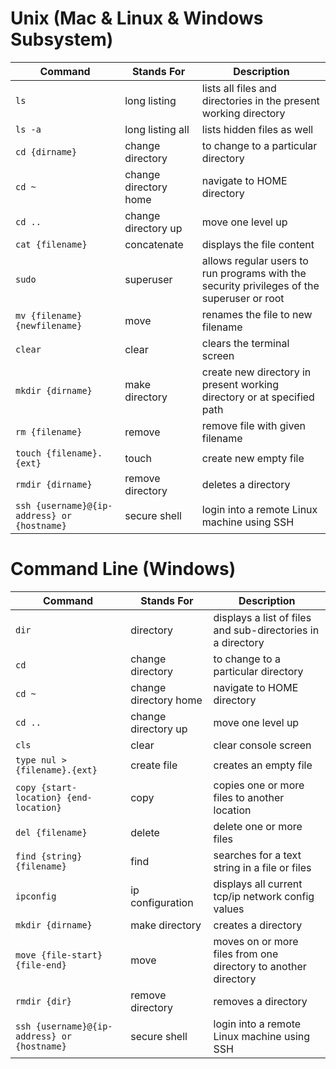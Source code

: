 # Unix (Mac & Linux & Windows Subsystem)
| Command      | Stands For |  Description |
| ----------- | ----------- | -------------|
| `ls`      | long listing       | lists all files and directories in the present working directory |
| `ls -a`  | long listing all   |  lists hidden files as well |
| `cd {dirname}`      | change directory       | to change to a particular directory |
| `cd ~`   | change directory home        | navigate to HOME directory |
| `cd ..`      | change directory up       | move one level up |
| `cat {filename}`   | concatenate        | displays the file content |
| `sudo`      | superuser       | allows regular users to run programs with the security privileges of the superuser or root |
| `mv {filename} {newfilename}`   | move        | renames the file to new filename |
| `clear`      | clear       | clears the terminal screen |
| `mkdir {dirname}`   | make directory        | create new directory in present working directory or at specified path |
| `rm {filename}`   | remove        | remove file with given filename |
| `touch {filename}.{ext}`   | touch        | create new empty file |
| `rmdir {dirname}`   | remove directory        | deletes a directory |
| `ssh {username}@{ip-address} or {hostname}`   | secure shell        | login into a remote Linux machine using SSH |


# Command Line (Windows)
| Command      | Stands For |  Description |
| ----------- | ----------- | -------------|
| `dir`      | directory       | displays a list of files and sub-directories in a directory |
| `cd`      | change directory       | to change to a particular directory |
| `cd ~`   | change directory home        | navigate to HOME directory |
| `cd ..`      | change directory up       | move one level up |
| `cls`      | clear     | clear console screen |
| `type nul > {filename}.{ext}`   | create file        | creates an empty file |
| `copy {start-location} {end-location}`   | copy      | copies one or more files to another location |
| `del {filename}`      | delete    | delete one or more files |
| `find {string} {filename}`      | find    | searches for a text string in a file or files |
| `ipconfig`      | ip configuration    | displays all current tcp/ip network config values |
| `mkdir {dirname}`      | make directory    | creates a directory |
| `move {file-start} {file-end}`      | move    | moves on or more files from one directory to another directory |
| `rmdir {dir}`      | remove directory    | removes a directory |
| `ssh {username}@{ip-address} or {hostname}`   | secure shell        | login into a remote Linux machine using SSH |
